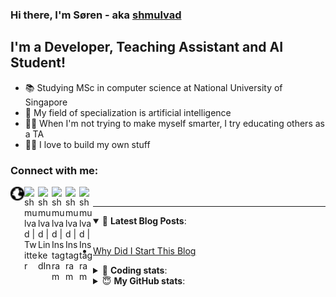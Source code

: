 ### Hi there, I'm Søren - aka [shmulvad][website]

## I'm a Developer, Teaching Assistant and AI Student!
- 📚 Studying MSc in computer science at National University of Singapore
- 🧠 My field of specialization is artificial intelligence
- 👨‍🏫 When I'm not trying to make myself smarter, I try educating others as a TA
- 👨‍💻 I love to build my own stuff

### Connect with me:

[<img align="left" alt="shmulvad.com" width="22px" src="https://raw.githubusercontent.com/iconic/open-iconic/master/svg/globe.svg" />][website]

[<img align="left" alt="shmulvad | Twitter" width="22px" src="https://cdn.jsdelivr.net/npm/simple-icons@v3/icons/twitter.svg" />][twitter]

[<img align="left" alt="shmulvad | LinkedIn" width="22px" src="https://cdn.jsdelivr.net/npm/simple-icons@v3/icons/linkedin.svg" />][linkedin]

[<img align="left" alt="shmulvad | Instagram" width="22px" src="https://cdn.jsdelivr.net/npm/simple-icons@v3/icons/instagram.svg" />][instagram]

[<img align="left" alt="shmulvad | Instagram" width="22px" src="https://cdn.jsdelivr.net/npm/simple-icons@v3/icons/stackoverflow.svg" />][stackOverflow]

[<img align="left" alt="shmulvad | Instagram" width="22px" src="https://cdn.jsdelivr.net/npm/simple-icons@v3/icons/gmail.svg" />][mail]

<br />

---

<details open>
 <summary>📕 <b>Latest Blog Posts</b>: </summary>

<br>

<!-- BLOG-POST-LIST:START -->
- [Why Did I Start This Blog](https://shmulvad.com/blog/why-did-start-this-blog)
<!-- BLOG-POST-LIST:END -->

</details>

<!-- --- -->

<details>
 <summary>🤖 <b>Coding stats</b>: </summary>

<br>

<!--START_SECTION:waka-->
**I'm a Night 🦉** 

```text
🌞 Morning    80 commits     ████░░░░░░░░░░░░░░░░░░░░░   16.7% 
🌆 Daytime    140 commits    ███████░░░░░░░░░░░░░░░░░░   29.23% 
🌃 Evening    123 commits    ██████░░░░░░░░░░░░░░░░░░░   25.68% 
🌙 Night      136 commits    ███████░░░░░░░░░░░░░░░░░░   28.39%

```


📊 **This Week I Spent My Time On** 

```text
💬 Programming Languages: 
Other                    3 hrs 4 mins        ████████░░░░░░░░░░░░░░░░░   34.05% 
JavaScript               2 hrs 29 mins       ███████░░░░░░░░░░░░░░░░░░   27.59% 
Python                   2 hrs 14 mins       ██████░░░░░░░░░░░░░░░░░░░   24.74% 
TeX                      58 mins             ██░░░░░░░░░░░░░░░░░░░░░░░   10.86% 
SCSS                     7 mins              ░░░░░░░░░░░░░░░░░░░░░░░░░   1.38%

🔥 Editors: 
VS Code                  5 hrs 24 mins       ███████████████░░░░░░░░░░   59.81% 
Zsh                      3 hrs               ████████░░░░░░░░░░░░░░░░░   33.29% 
Sublime Text             37 mins             █░░░░░░░░░░░░░░░░░░░░░░░░   6.9%

🐱‍💻 Projects: 
cbir-demo                2 hrs 49 mins       ███████░░░░░░░░░░░░░░░░░░   31.23% 
Project                  2 hrs 23 mins       ██████░░░░░░░░░░░░░░░░░░░   26.53% 
ai-planning              2 hrs 14 mins       ██████░░░░░░░░░░░░░░░░░░░   24.74% 
Notes                    50 mins             ██░░░░░░░░░░░░░░░░░░░░░░░   9.3% 
Terminal                 25 mins             █░░░░░░░░░░░░░░░░░░░░░░░░   4.67%

```


<!--END_SECTION:waka-->

</details>

<!-- --- -->

<details>
 <summary>😇 <b>My GitHub stats</b>: </summary>

<br>

<img align="left" alt="shmulvad's Github Stats" src="https://github-readme-stats.vercel.app/api?username=shmulvad&show_icons=true&hide_border=true" />

</details>



[website]: https://shmulvad.com
[twitter]: https://twitter.com/shmulvad
[linkedin]: https://linkedin.com/in/shmulvad
[instagram]: https://instagram.com/shmulvad
[stackOverflow]: https://stackoverflow.com/users/9248793/shmulvad
[mail]: mailto:shmulvad@gmail.com

